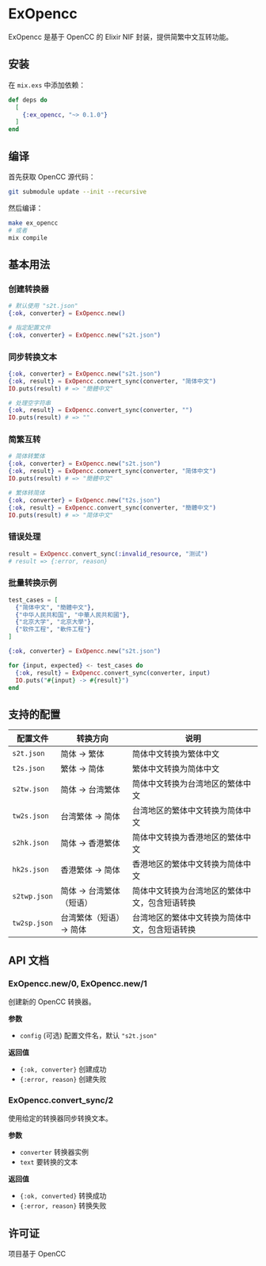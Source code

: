 # ExOpencc

ExOpencc 是基于 OpenCC 的 Elixir NIF 封装，提供简繁中文互转功能。

## 安装

在 `mix.exs` 中添加依赖：

```elixir
def deps do
  [
    {:ex_opencc, "~> 0.1.0"}
  ]
end
```

## 编译

首先获取 OpenCC 源代码：

```bash
git submodule update --init --recursive
```

然后编译：

```bash
make ex_opencc
# 或者
mix compile
```

## 基本用法

### 创建转换器

```elixir
# 默认使用 "s2t.json"
{:ok, converter} = ExOpencc.new()

# 指定配置文件
{:ok, converter} = ExOpencc.new("s2t.json")
```

### 同步转换文本

```elixir
{:ok, converter} = ExOpencc.new("s2t.json")
{:ok, result} = ExOpencc.convert_sync(converter, "简体中文")
IO.puts(result) # => "簡體中文"

# 处理空字符串
{:ok, result} = ExOpencc.convert_sync(converter, "")
IO.puts(result) # => ""
```

### 简繁互转

```elixir
# 简体转繁体
{:ok, converter} = ExOpencc.new("s2t.json")
{:ok, result} = ExOpencc.convert_sync(converter, "简体中文")
IO.puts(result) # => "簡體中文"

# 繁体转简体
{:ok, converter} = ExOpencc.new("t2s.json")
{:ok, result} = ExOpencc.convert_sync(converter, "簡體中文")
IO.puts(result) # => "简体中文"
```

### 错误处理

```elixir
result = ExOpencc.convert_sync(:invalid_resource, "测试")
# result => {:error, reason}
```

### 批量转换示例

```elixir
test_cases = [
  {"简体中文", "簡體中文"},
  {"中华人民共和国", "中華人民共和國"},
  {"北京大学", "北京大學"},
  {"软件工程", "軟件工程"}
]

{:ok, converter} = ExOpencc.new("s2t.json")

for {input, expected} <- test_cases do
  {:ok, result} = ExOpencc.convert_sync(converter, input)
  IO.puts("#{input} -> #{result}")
end
```

## 支持的配置

| 配置文件 | 转换方向 | 说明 |
|---------|---------|------|
| `s2t.json` | 简体 → 繁体 | 简体中文转换为繁体中文 |
| `t2s.json` | 繁体 → 简体 | 繁体中文转换为简体中文 |
| `s2tw.json` | 简体 → 台湾繁体 | 简体中文转换为台湾地区的繁体中文 |
| `tw2s.json` | 台湾繁体 → 简体 | 台湾地区的繁体中文转换为简体中文 |
| `s2hk.json` | 简体 → 香港繁体 | 简体中文转换为香港地区的繁体中文 |
| `hk2s.json` | 香港繁体 → 简体 | 香港地区的繁体中文转换为简体中文 |
| `s2twp.json` | 简体 → 台湾繁体（短语） | 简体中文转换为台湾地区的繁体中文，包含短语转换 |
| `tw2sp.json` | 台湾繁体（短语） → 简体 | 台湾地区的繁体中文转换为简体中文，包含短语转换 |

## API 文档

### ExOpencc.new/0, ExOpencc.new/1

创建新的 OpenCC 转换器。

**参数**
- `config` (可选) 配置文件名，默认 `"s2t.json"`

**返回值**
- `{:ok, converter}` 创建成功
- `{:error, reason}` 创建失败

### ExOpencc.convert_sync/2

使用给定的转换器同步转换文本。

**参数**
- `converter` 转换器实例
- `text` 要转换的文本

**返回值**
- `{:ok, converted}` 转换成功
- `{:error, reason}` 转换失败

## 许可证

项目基于 OpenCC
